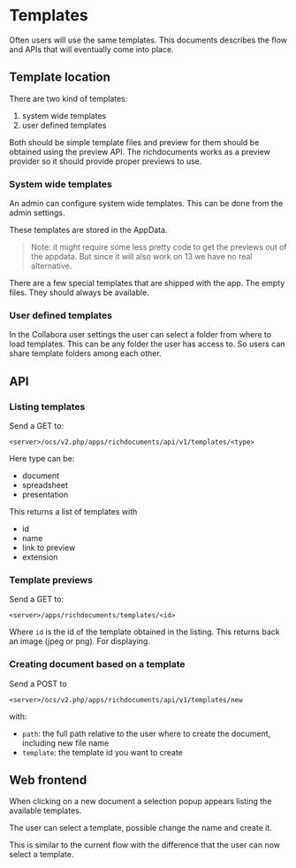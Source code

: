 # Templates

Often users will use the same templates. This documents describes the flow and
APIs that will eventually come into place.

## Template location

There are two kind of templates:

1. system wide templates
2. user defined templates

Both should be simple template files and preview for them should be obtained using
the preview API. The richdocuments works as a preview provider so it should provide
proper previews to use.

### System wide templates

An admin can configure system wide templates. This can be done from the admin
settings.

These templates are stored in the AppData.

> Note: it might require some less pretty code to get the previews out of the
appdata. But since it will also work on 13 we have no real alternative.

There are a few special templates that are shipped with the app. The empty
files. They should always be available.

### User defined templates

In the Collabora user settings the user can select a folder from where to load
templates. This can be any folder the user has access to. So users can share template
folders among each other.

## API

### Listing templates

Send a GET to:

`<server>/ocs/v2.php/apps/richdocuments/api/v1/templates/<type>`

Here type can be:

* document
* spreadsheet
* presentation

This returns a list of templates with

* id
* name
* link to preview
* extension

### Template previews

Send a GET to:

`<server>/apps/richdocuments/templates/<id>`

Where `id` is the id of the template obtained in the listing. This returns back
an image (jpeg or png). For displaying.

### Creating document based on a template

Send a POST to

`<server>/ocs/v2.php/apps/richdocuments/api/v1/templates/new`

with:
* `path`: the full path relative to the user where to create the document, including new file name
* `template`: the template id you want to create

## Web frontend

When clicking on a new document a selection popup appears listing the
available templates.

The user can select a template, possible change the name and create it.

This is similar to the current flow with the difference that the user can now
select a template.
